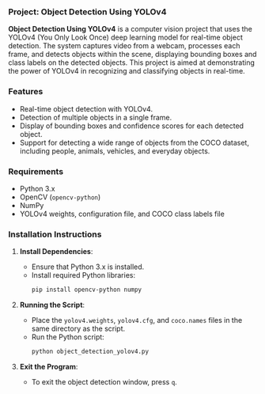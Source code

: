### Project: Object Detection Using YOLOv4

**Object Detection Using YOLOv4** is a computer vision project that uses the YOLOv4 (You Only Look Once) deep learning model for real-time object detection. The system captures video from a webcam, processes each frame, and detects objects within the scene, displaying bounding boxes and class labels on the detected objects. This project is aimed at demonstrating the power of YOLOv4 in recognizing and classifying objects in real-time.

### Features
- Real-time object detection with YOLOv4.
- Detection of multiple objects in a single frame.
- Display of bounding boxes and confidence scores for each detected object.
- Support for detecting a wide range of objects from the COCO dataset, including people, animals, vehicles, and everyday objects.

### Requirements
- Python 3.x
- OpenCV (`opencv-python`)
- NumPy
- YOLOv4 weights, configuration file, and COCO class labels file

### Installation Instructions

1. **Install Dependencies**:
    - Ensure that Python 3.x is installed.
    - Install required Python libraries:
      ```bash
      pip install opencv-python numpy
      ```

2. **Running the Script**:
    - Place the `yolov4.weights`, `yolov4.cfg`, and `coco.names` files in the same directory as the script.
    - Run the Python script:
      ```bash
      python object_detection_yolov4.py
      ```

3. **Exit the Program**:
    - To exit the object detection window, press `q`.
